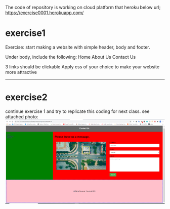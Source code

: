 The code of repository is working on cloud platform that heroku below url;
https://exercise0001.herokuapp.com/

# exercise1
Exercise: start making a website with simple header, body and footer. 

Under body, include the following:
Home
About Us
Contact Us 

3 links should be clickable
Apply css of your choice to make your website more attractive

___

# exercise2
continue exercise 1 and try to replicate this coding for next class. see attached photo:
![exercise](https://github.com/masashiendou/exercise1/blob/main/image/exercise2.png)
